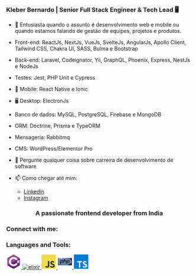 ### Kleber Bernardo | Senior Full Stack Engineer & Tech Lead 🖥️

- :wave: Entusiasta quando o assunto é desenvolvimento web e mobile ou quando estamos falando de gestão de equipes, projetos e produtos.

- Front-end: ReactJs, NextJs, VueJs, SvelteJs, AngularJs, Apollo Client, Tailwind CSS, Chakra UI, SASS, Bulma e Bootstrap
- Back-end: Laravel, Codeignator, Yii, GraphQL, Phoenix, Express, NestJs e NodeJs
- Testes: Jest, PHP Unit e Cypress
- :vibration_mode: Mobile: React Native e Ionic
- :desktop_computer: Desktop: ElectronJs
- Banco de dados: MySQL, PostgreSQL, Firebase e MongoDB
- ORM: Doctrine, Prisma e TypeORM
- Mensageria: Rabbitmq
- CMS: WordPress/Elementor Pro
- 💬 Pergunte qualquer coisa sobre carreira de desenvolvimento de software
- 📫 Como chegar até mim: 
   - [Linkedin](https://www.linkedin.com/in/kleberbernardo/)
   - [Instagram](https://www.instagram.com/kleber.sbernardo/)


<h3 align="center">A passionate frontend developer from India</h3>

<h3 align="left">Connect with me:</h3>
<p align="left">
</p>

<h3 align="left">Languages and Tools:</h3>
<p align="left"> <a href="https://www.w3schools.com/cs/" target="_blank" rel="noreferrer"> <img src="https://raw.githubusercontent.com/devicons/devicon/master/icons/csharp/csharp-original.svg" alt="csharp" width="40" height="40"/> </a> <a href="https://elixir-lang.org" target="_blank" rel="noreferrer"> <img src="https://www.vectorlogo.zone/logos/elixir-lang/elixir-lang-icon.svg" alt="elixir" width="40" height="40"/> </a> <a href="https://developer.mozilla.org/en-US/docs/Web/JavaScript" target="_blank" rel="noreferrer"> <img src="https://raw.githubusercontent.com/devicons/devicon/master/icons/javascript/javascript-original.svg" alt="javascript" width="40" height="40"/> </a> <a href="https://www.php.net" target="_blank" rel="noreferrer"> <img src="https://raw.githubusercontent.com/devicons/devicon/master/icons/php/php-original.svg" alt="php" width="40" height="40"/> </a> <a href="https://www.typescriptlang.org/" target="_blank" rel="noreferrer"> <img src="https://raw.githubusercontent.com/devicons/devicon/master/icons/typescript/typescript-original.svg" alt="typescript" width="40" height="40"/> </a> </p>

